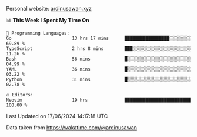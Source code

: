 Personal website: [ardinusawan.xyz](https://ardinusawan.xyz)

<!--START_SECTION:waka-->
📊 **This Week I Spent My Time On** 

```text
💬 Programming Languages: 
Go                       13 hrs 17 mins      █████████████████░░░░░░░░   69.89 % 
TypeScript               2 hrs 8 mins        ███░░░░░░░░░░░░░░░░░░░░░░   11.26 % 
Bash                     56 mins             █░░░░░░░░░░░░░░░░░░░░░░░░   04.99 % 
YAML                     36 mins             █░░░░░░░░░░░░░░░░░░░░░░░░   03.22 % 
Python                   31 mins             █░░░░░░░░░░░░░░░░░░░░░░░░   02.78 % 

🔥 Editors: 
Neovim                   19 hrs              █████████████████████████   100.00 % 
```


 Last Updated on 17/06/2024 14:17:18 UTC
<!--END_SECTION:waka-->
Data taken from https://wakatime.com/@ardinusawan
